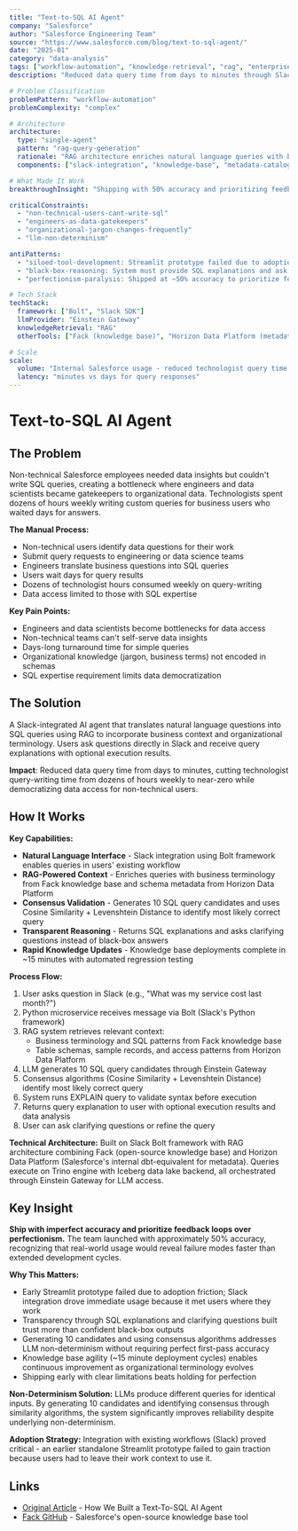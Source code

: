```yaml
---
title: "Text-to-SQL AI Agent"
company: "Salesforce"
author: "Salesforce Engineering Team"
source: "https://www.salesforce.com/blog/text-to-sql-agent/"
date: "2025-01"
category: "data-analysis"
tags: ["workflow-automation", "knowledge-retrieval", "rag", "enterprise", "production"]
description: "Reduced data query time from days to minutes through Slack-integrated Text-to-SQL agent with RAG-powered query generation"

# Problem Classification
problemPattern: "workflow-automation"
problemComplexity: "complex"

# Architecture
architecture:
  type: "single-agent"
  pattern: "rag-query-generation"
  rationale: "RAG architecture enriches natural language queries with business context from knowledge bases and metadata catalogs, enabling accurate SQL generation for non-technical users"
  components: ["slack-integration", "knowledge-base", "metadata-catalog", "llm-gateway", "query-validator", "execution-engine"]

# What Made It Work
breakthroughInsight: "Shipping with 50% accuracy and prioritizing feedback loops over perfectionism - combined with generating 10 query candidates and using consensus algorithms (Cosine Similarity + Levenshtein Distance) to identify the most likely correct query"

criticalConstraints:
  - "non-technical-users-cant-write-sql"
  - "engineers-as-data-gatekeepers"
  - "organizational-jargon-changes-frequently"
  - "llm-non-determinism"

antiPatterns:
  - "siloed-tool-development: Streamlit prototype failed due to adoption friction; Slack integration drove immediate usage"
  - "black-box-reasoning: System must provide SQL explanations and ask clarifying questions for user trust"
  - "perfectionism-paralysis: Shipped at ~50% accuracy to prioritize feedback loops over flawless launch"

# Tech Stack
techStack:
  framework: ["Bolt", "Slack SDK"]
  llmProvider: "Einstein Gateway"
  knowledgeRetrieval: "RAG"
  otherTools: ["Fack (knowledge base)", "Horizon Data Platform (metadata)", "Trino", "Iceberg"]

# Scale
scale:
  volume: "Internal Salesforce usage - reduced technologist query time from dozens of hours weekly"
  latency: "minutes vs days for query responses"
---
```


# Text-to-SQL AI Agent

## The Problem

Non-technical Salesforce employees needed data insights but couldn't write SQL queries, creating a bottleneck where engineers and data scientists became gatekeepers to organizational data. Technologists spent dozens of hours weekly writing custom queries for business users who waited days for answers.

**The Manual Process:**
- Non-technical users identify data questions for their work
- Submit query requests to engineering or data science teams
- Engineers translate business questions into SQL queries
- Users wait days for query results
- Dozens of technologist hours consumed weekly on query-writing
- Data access limited to those with SQL expertise

**Key Pain Points:**
- Engineers and data scientists become bottlenecks for data access
- Non-technical teams can't self-serve data insights
- Days-long turnaround time for simple queries
- Organizational knowledge (jargon, business terms) not encoded in schemas
- SQL expertise requirement limits data democratization

## The Solution

A Slack-integrated AI agent that translates natural language questions into SQL queries using RAG to incorporate business context and organizational terminology. Users ask questions directly in Slack and receive query explanations with optional execution results.

**Impact**: Reduced data query time from days to minutes, cutting technologist query-writing time from dozens of hours weekly to near-zero while democratizing data access for non-technical users.

## How It Works

**Key Capabilities:**
- **Natural Language Interface** - Slack integration using Bolt framework enables queries in users' existing workflow
- **RAG-Powered Context** - Enriches queries with business terminology from Fack knowledge base and schema metadata from Horizon Data Platform
- **Consensus Validation** - Generates 10 SQL query candidates and uses Cosine Similarity + Levenshtein Distance to identify most likely correct query
- **Transparent Reasoning** - Returns SQL explanations and asks clarifying questions instead of black-box answers
- **Rapid Knowledge Updates** - Knowledge base deployments complete in ~15 minutes with automated regression testing

**Process Flow:**
1. User asks question in Slack (e.g., "What was my service cost last month?")
2. Python microservice receives message via Bolt (Slack's Python framework)
3. RAG system retrieves relevant context:
   - Business terminology and SQL patterns from Fack knowledge base
   - Table schemas, sample records, and access patterns from Horizon Data Platform
4. LLM generates 10 SQL query candidates through Einstein Gateway
5. Consensus algorithms (Cosine Similarity + Levenshtein Distance) identify most likely correct query
6. System runs EXPLAIN query to validate syntax before execution
7. Returns query explanation to user with optional execution results and data analysis
8. User can ask clarifying questions or refine the query

**Technical Architecture:** Built on Slack Bolt framework with RAG architecture combining Fack (open-source knowledge base) and Horizon Data Platform (Salesforce's internal dbt-equivalent for metadata). Queries execute on Trino engine with Iceberg data lake backend, all orchestrated through Einstein Gateway for LLM access.

## Key Insight

**Ship with imperfect accuracy and prioritize feedback loops over perfectionism.** The team launched with approximately 50% accuracy, recognizing that real-world usage would reveal failure modes faster than extended development cycles.

**Why This Matters:**
- Early Streamlit prototype failed due to adoption friction; Slack integration drove immediate usage because it met users where they work
- Transparency through SQL explanations and clarifying questions built trust more than confident black-box outputs
- Generating 10 candidates and using consensus algorithms addresses LLM non-determinism without requiring perfect first-pass accuracy
- Knowledge base agility (~15 minute deployment cycles) enables continuous improvement as organizational terminology evolves
- Shipping early with clear limitations beats holding for perfection

**Non-Determinism Solution:** LLMs produce different queries for identical inputs. By generating 10 candidates and identifying consensus through similarity algorithms, the system significantly improves reliability despite underlying non-determinism.

**Adoption Strategy:** Integration with existing workflows (Slack) proved critical - an earlier standalone Streamlit prototype failed to gain traction because users had to leave their work context to use it.

## Links

- [Original Article](https://www.salesforce.com/blog/text-to-sql-agent/) - How We Built a Text-To-SQL AI Agent
- [Fack GitHub](https://github.com/salesforce/fack) - Salesforce's open-source knowledge base tool
